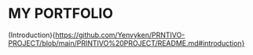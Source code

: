 # MY PORTFOLIO
(Introduction){https://github.com/Yenvyken/PRNTIVO-PROJECT/blob/main/PRINTIVO%20PROJECT/README.md#introduction}







